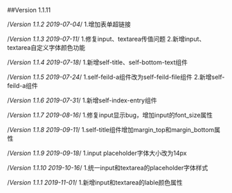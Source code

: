 ##Version 1.1.11

/*Version 1.1.2 2019-07-04*/
1.增加表单超链接

/*Version 1.1.3 2019-07-11*/
1.修复input、textarea传值问题
2.新增input、textarea自定义字体颜色功能

/*Version 1.1.4 2019-07-18*/
1.新增self-title、self-bottom-text组件

/*Version 1.1.5 2019-07-24*/
1.self-feild-a组件改为self-feild-file组件
2.新增self-feild-a组件

/*Version 1.1.6 2019-07-31*/
1.新增self-index-entry组件

/*Version 1.1.7 2019-08-16*/
1.修复input显示bug，增加input的font_size属性

/*Version 1.1.8 2019-09-11*/
1.self-title组件增加margin_top和margin_bottom属性

/*Version 1.1.9 2019-09-18*/
1.input placeholder字体大小改为14px

/*Version 1.1.10 2019-10-16*/
1.统一input和textarea的placeholder字体样式

/*Version 1.1.1 2019-11-01*/
1.新增input和textarea的lable颜色属性
